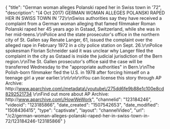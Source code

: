 {
    "title": "German woman alleges Polanski raped her in Swiss town in '72",
    "description": "(4 Oct 2017) GERMAN WOMAN ALLEGES POLANSKI RAPED HER IN SWISS TOWN IN '72\r\nSwiss authorities say they have received a complaint from a German woman alleging that famed filmmaker Roman Polanski raped her 45 years ago in Gstaad, Switzerland, while she was in her mid-teens.\r\nPolice and the state prosecutor's office in the northern city of St. Gallen say Renate Langer, 61, issued the complaint over the alleged rape in February 1972 in a city police station on Sept. 26.\r\nPolice spokesman Florian Schneider said it was unclear why Langer filed the complaint in the city as Gstaad is inside the judicial jurisdiction of the Bern region.\r\nThe St. Gallen prosecutor's office said the case will be transferred Wednesday to the \"appropriate authorities\" in Bern.\r\nThe Polish-born filmmaker fled the U.S. in 1978 after forcing himself on a teenage girl a year earlier.\r\n\r\n\r\nYou can license this story through AP Archive: http:\/\/www.aparchive.com\/metadata\/youtube\/275dd6fe9b88e1c100e8cd8292521734 \r\nFind out more about AP Archive: http:\/\/www.aparchive.com\/HowWeWork",
    "channelid": "123184246",
    "videoid": "123185866",
    "date_created": "1507542653",
    "date_modified": "1508436415",
    "type": "captivate",
    "layout": "channelVideo",
    "url": "\/c2\/german-woman-alleges-polanski-raped-her-in-swiss-town-in-72\/123184246-123185866"
}